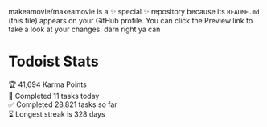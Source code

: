 makeamovie/makeamovie is a ✨ special ✨ repository because its `README.md` (this file) appears on your GitHub profile.
You can click the Preview link to take a look at your changes. darn right ya can

# Todoist Stats

<!-- TODO-IST:START -->
🏆  41,694 Karma Points           
🌸  Completed 11 tasks today           
✅  Completed 28,821 tasks so far           
⏳  Longest streak is 328 days
<!-- TODO-IST:END -->